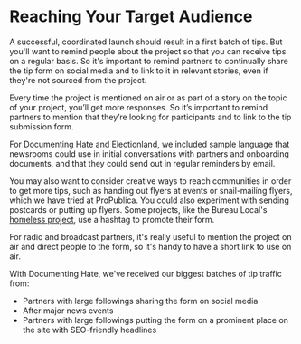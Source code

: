 # Reaching Your Target Audience

A successful, coordinated launch should result in a first batch of tips. But you'll want to remind people about the project so that you can receive tips on a regular basis. So it's important to remind partners to continually share the tip form on social media and to link to it in relevant stories, even if they're not sourced from the project. 

Every time the project is mentioned on air or as part of a story on the topic of your project, you’ll get more responses. So it’s important to remind partners to mention that they’re looking for participants and to link to the tip submission form.

For Documenting Hate and Electionland, we included sample language that newsrooms could use in initial conversations with partners and onboarding documents, and that they could send out in regular reminders by email.

You may also want to consider creative ways to reach communities in order to get more tips, such as handing out flyers at events or snail-mailing flyers, which we have tried at ProPublica. You could also experiment with sending postcards or putting up flyers. Some projects, like the Bureau Local's [homeless project](https://twitter.com/search?q=%23makethemcount&src=typd), use a hashtag to promote their form.

For radio and broadcast partners, it's really useful to mention the project on air and direct people to the form, so it's handy to have a short link to use on air.

With Documenting Hate, we've received our biggest batches of tip traffic from:

* Partners with large followings sharing the form on social media
* After major news events
* Partners with large followings putting the form on a prominent place on the site with SEO-friendly headlines

